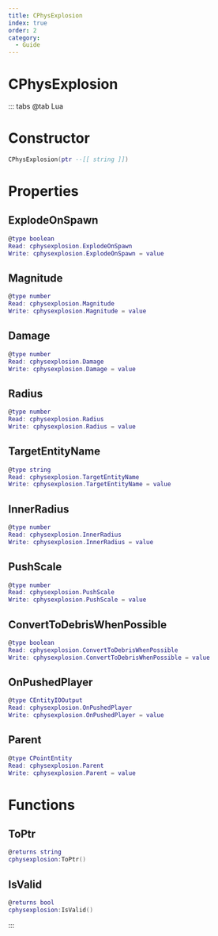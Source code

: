 ```yaml
---
title: CPhysExplosion
index: true
order: 2
category:
  - Guide
---
```


# CPhysExplosion

::: tabs
@tab Lua
# Constructor
```lua
CPhysExplosion(ptr --[[ string ]])
```
# Properties
## ExplodeOnSpawn 
```lua
@type boolean
Read: cphysexplosion.ExplodeOnSpawn
Write: cphysexplosion.ExplodeOnSpawn = value
```
## Magnitude 
```lua
@type number
Read: cphysexplosion.Magnitude
Write: cphysexplosion.Magnitude = value
```
## Damage 
```lua
@type number
Read: cphysexplosion.Damage
Write: cphysexplosion.Damage = value
```
## Radius 
```lua
@type number
Read: cphysexplosion.Radius
Write: cphysexplosion.Radius = value
```
## TargetEntityName 
```lua
@type string
Read: cphysexplosion.TargetEntityName
Write: cphysexplosion.TargetEntityName = value
```
## InnerRadius 
```lua
@type number
Read: cphysexplosion.InnerRadius
Write: cphysexplosion.InnerRadius = value
```
## PushScale 
```lua
@type number
Read: cphysexplosion.PushScale
Write: cphysexplosion.PushScale = value
```
## ConvertToDebrisWhenPossible 
```lua
@type boolean
Read: cphysexplosion.ConvertToDebrisWhenPossible
Write: cphysexplosion.ConvertToDebrisWhenPossible = value
```
## OnPushedPlayer 
```lua
@type CEntityIOOutput
Read: cphysexplosion.OnPushedPlayer
Write: cphysexplosion.OnPushedPlayer = value
```
## Parent 
```lua
@type CPointEntity
Read: cphysexplosion.Parent
Write: cphysexplosion.Parent = value
```
# Functions
## ToPtr
```lua
@returns string
cphysexplosion:ToPtr()
```
## IsValid
```lua
@returns bool
cphysexplosion:IsValid()
```

:::